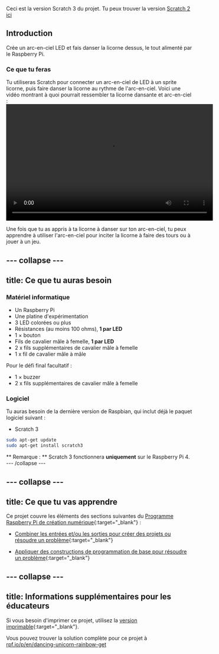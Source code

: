 Ceci est la version Scratch 3 du projet. Tu peux trouver la version [Scratch 2 ici](https://projects.raspberrypi.org/en/projects/dancing-unicorn-rainbow-scratch2)

## Introduction

Crée un arc-en-ciel LED et fais danser la licorne dessus, le tout alimenté par le Raspberry Pi.

### Ce que tu feras

Tu utiliseras Scratch pour connecter un arc-en-ciel de LED à un sprite licorne, puis faire danser la licorne au rythme de l'arc-en-ciel. Voici une vidéo montrant à quoi pourrait ressembler ta licorne dansante et arc-en-ciel :<video width="560" height="315" controls> <source src="resources/Screencast.mp4" type="video/mp4"> Ton navigateur ne supporte pas le tag vidéo, essaie FireFox ou Chrome </video> 

Une fois que tu as appris à ta licorne à danser sur ton arc-en-ciel, tu peux apprendre à utiliser l'arc-en-ciel pour inciter la licorne à faire des tours ou à jouer à un jeu.

## \--- collapse \---

## title: Ce que tu auras besoin

### Matériel informatique

+ Un Raspberry Pi
+ Une platine d'expérimentation
+ 3 LED colorées ou plus
+ Résistances (au moins 100 ohms), **1 par LED**
+ 1 × bouton
+ Fils de cavalier mâle à femelle, **1 par LED**
+ 2 x fils supplémentaires de cavalier mâle à femelle
+ 1 x fil de cavalier mâle à mâle

Pour le défi final facultatif :

+ 1 × buzzer
+ 2 x fils supplémentaires de cavalier mâle à femelle

### Logiciel

Tu auras besoin de la dernière version de Raspbian, qui inclut déjà le paquet logiciel suivant :

+ Scratch 3

```bash
sudo apt-get update
sudo apt-get install scratch3
```

** Remarque : ** Scratch 3 fonctionnera **uniquement** sur le Raspberry Pi 4. \--- /collapse \---

## \--- collapse \---

## title: Ce que tu vas apprendre

Ce projet couvre les éléments des sections suivantes du [Programme Raspberry Pi de création numérique](http://rpf.io/curriculum){:target="_blank"} :

+ [Combiner les entrées et/ou les sorties pour créer des projets ou résoudre un problème](https://curriculum.raspberrypi.org/physical-computing/builder/){:target="_blank"}

+ [Appliquer des constructions de programmation de base pour résoudre un problème](https://www.raspberrypi.org/curriculum/programming/builder){:target="_blank"}

## \--- collapse \---

## title: Informations supplémentaires pour les éducateurs

Si vous besoin d'imprimer ce projet, utilisez la [version imprimable](https://projects.raspberrypi.org/en/projects/dancing-unicorn-rainbow/print){:target="_blank"}.

Vous pouvez trouver la solution complète pour ce projet à [rpf.io/p/en/dancing-unicorn-rainbow-get](https://rpf.io/p/en/dancing-unicorn-rainbow-get)